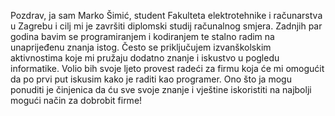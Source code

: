Pozdrav, ja sam Marko Šimić, student Fakulteta elektrotehnike i računarstva u Zagrebu i cilj mi je završiti diplomski studij računalnog smjera. Zadnjih par godina bavim se programiranjem i kodiranjem te stalno radim na unaprijeđenu znanja istog. Često se priključujem izvanškolskim aktivnostima koje mi pružaju dodatno znanje i iskustvo u pogledu informatike. Volio bih svoje ljeto provest radeći za firmu koja će mi omogućit da po prvi put iskusim kako je raditi kao programer. Ono što ja mogu ponuditi je činjenica da ću sve svoje znanje i vještine iskoristiti na najbolji mogući način za dobrobit firme!
